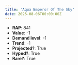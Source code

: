 ```yaml
---
title: 'Aqua Emperor Of The Sky'
date: 2025-08-06T00:00:00Z
---
```

- **RAP**: 841
- **Value**: -1
- **Demand level**: -1
- **Trend**: -1
- **Projected?**: True
- **Hyped?**: True
- **Rare?**: True
